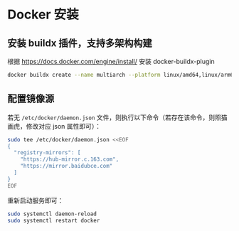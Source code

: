 # Docker 安装

## 安装 buildx 插件，支持多架构构建

根据 https://docs.docker.com/engine/install/ 安装 docker-buildx-plugin

```bash
docker buildx create --name multiarch --platform linux/amd64,linux/arm64 --use --bootstrap
```

## 配置镜像源

若无 `/etc/docker/daemon.json` 文件，则执行以下命令（若存在该命令，则照猫画虎，修改对应 json 属性即可）：

```bash
sudo tee /etc/docker/daemon.json <<EOF
{
  "registry-mirrors": [
    "https://hub-mirror.c.163.com",
    "https://mirror.baidubce.com"
  ]
}
EOF
```

重新启动服务即可：

```bash
sudo systemctl daemon-reload
sudo systemctl restart docker
```
